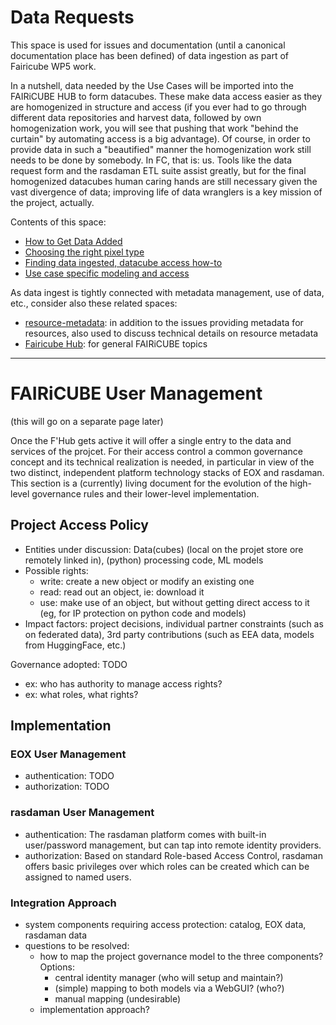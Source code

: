 # Data Requests

This space is used for issues and documentation (until a canonical documentation place has been defined) of data ingestion as part of Fairicube WP5 work.

In a nutshell, data needed by the Use Cases will be imported into the FAIRiCUBE HUB to form datacubes. These make data access easier as they are homogenized in structure and access (if you ever had to go through different data repositories and harvest data, followed by own homogenization work, you will see that pushing that work "behind the curtain" by automating access is a big advantage). Of course, in order to provide data in such a "beautified" manner the homogenization work still needs to be done by somebody. In FC, that is: us. Tools like the data request form and the rasdaman ETL suite assist greatly, but for the final homogenized datacubes human caring hands are still necessary given the vast divergence of data; improving life of data wranglers is a key mission of the project, actually.

Contents of this space:

- [How to Get Data Added](https://github.com/FAIRiCUBE/data-requests/wiki/How-to-Add-Data)
- [Choosing the right pixel type](https://github.com/FAIRiCUBE/data-requests/wiki/Choosing-the-Right-Pixel-Type)
- [Finding data ingested, datacube access how-to](https://github.com/FAIRiCUBE/data-requests/wiki)
- [Use case specific modeling and access](https://github.com/FAIRiCUBE/data-requests/wiki/Data-Overview)

As data ingest is tightly connected with metadata management, use of data, etc., consider also these related spaces:

- [resource-metadata](https://github.com/FAIRiCUBE/resource-metadata): in addition to the issues providing metadata for resources, also used to discuss technical details on resource metadata
- [Fairicube Hub](https://github.com/FAIRiCUBE/FAIRiCUBE-Hub-issue-tracker): for general FAIRiCUBE topics

-----

# FAIRiCUBE User Management

(this will go on a separate page later)

Once the F'Hub gets active it will offer a single entry to the data and services of the projcet. For their access control a common governance concept and its technical realization is needed, in particular in view of the two distinct, independent platform technology stacks of EOX and rasdaman.
This section is a (currently) living document for the evolution of the high-level governance rules and their lower-level implementation.

## Project Access Policy

- Entities under discussion: Data(cubes) (local on the projet store ore remotely linked in), (python) processing code, ML models
- Possible rights:
  - write: create a new object or modify an existing one
  - read: read out an object, ie: download it
  - use: make use of an object, but without getting direct access to it (eg, for IP protection on python code and models)
- Impact factors: project decisions, individual partner constraints (such as on federated data), 3rd party contributions (such as EEA data, models from HuggingFace, etc.)

Governance adopted: TODO
- ex: who has authority to manage access rights?
- ex: what roles, what rights?

## Implementation
### EOX User Management
- authentication: TODO
- authorization: TODO

### rasdaman User Management
- authentication: The rasdaman platform comes with built-in user/password management, but can tap into remote identity providers.
- authorization: Based on standard Role-based Access Control, rasdaman offers basic privileges over which roles can be created which can be assigned to named users. 

### Integration Approach
- system components requiring access protection: catalog, EOX data, rasdaman data
- questions to be resolved:
  - how to map the project governance model to the three components? Options:
    - central identity manager (who will setup and maintain?)
    - (simple) mapping to both models via a WebGUI? (who?)
    - manual mapping (undesirable)
  - implementation approach?
 



